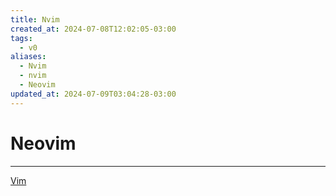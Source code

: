 ```yaml
---
title: Nvim
created_at: 2024-07-08T12:02:05-03:00
tags:
  - v0
aliases:
  - Nvim
  - nvim
  - Neovim
updated_at: 2024-07-09T03:04:28-03:00
---
```

# Neovim
---

[Vim](_insight/2024/07/2024-07-08-Vim.md)

